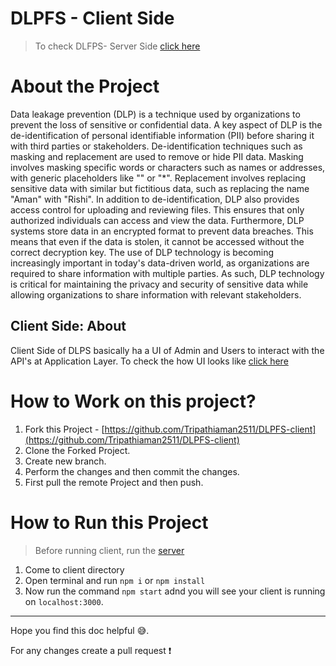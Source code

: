 # DLPFS - Client Side


> To check DLFPS- Server Side [click here](https://github.com/Tripathiaman2511/DLPFS-server) 

# About the Project
Data leakage prevention (DLP) is a technique used by organizations to prevent the loss of sensitive or confidential data. A key aspect of DLP is the de-identification of personal identifiable information (PII) before sharing it with third parties or stakeholders. De-identification techniques such as masking and replacement are used to remove or hide PII data. Masking involves masking specific words or characters such as names or addresses, with generic placeholders like "<PERSON>" or "*". Replacement involves replacing sensitive data with similar but fictitious data, such as replacing the name "Aman" with "Rishi". In addition to de-identification, DLP also provides access control for uploading and reviewing files. This ensures that only authorized individuals can access and view the data. Furthermore, DLP systems store data in an encrypted format to prevent data breaches. This means that even if the data is stolen, it cannot be accessed without the correct decryption key. The use of DLP technology is becoming increasingly important in today's data-driven world, as organizations are required to share information with multiple parties. As such, DLP technology is critical for maintaining the privacy and security of sensitive data while allowing organizations to share information with relevant stakeholders.

## Client Side: About
Client Side of DLPS basically ha a UI of Admin and Users to interact with the API's at Application Layer.
To check the how UI looks like [click here](https://github.com/Tripathiaman2511/DLPFS-client/tree/main/clientImage)

# How to Work on this project?
1. Fork this Project - [https://github.com/Tripathiaman2511/DLPFS-client](https://github.com/Tripathiaman2511/DLPFS-client)
2. Clone the Forked Project. 
3. Create new branch. 
4. Perform the changes and then commit the changes.
5. First pull the remote Project and then push.


# How to Run this Project
> Before running client, run the [server](https://github.com/Tripathiaman2511/DLPFS-server)
1. Come to client directory
2. Open terminal and run `npm i` or `npm install`
3. Now run the command `npm start` adnd you will see your client is running on `localhost:3000`. 

---
Hope you find this doc helpful :sweat_smile:.

For any changes create a pull request :exclamation:
